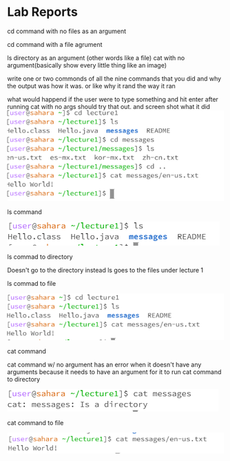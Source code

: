 Lab Reports
===========
cd command with no files as an argument

cd command with a file agrument

ls directory as an argument (other words like a file)
cat with no argument(basically show every little thing like an image)

write one or two commonds of all the nine commands that you did and why the output was how it was. or like why it rand the way it ran

what would happend if the user were to type something and hit enter after running cat with no args should try that out. and screen shot what it did
![Image](cd_examples.PNG)

ls command

![Image](ls_lab1.PNG)

ls commad to directory

Doesn't go to the directory instead ls goes to the files under lecture 1

ls commad to file

![Image](ls2_lab1.PNG)

cat command

cat command w/ no argument has an error when it doesn't have any arguments because it needs to have an argument for it to run
cat command to directory 

![Image](cat_directory_lab1.PNG)

cat command to file

![Image](cat_lab1.PNG)

